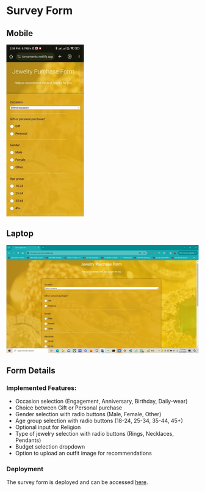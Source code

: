 # Survey Form

## Mobile
![Mobile Presentation](mobile_image.jpg)
## Laptop
![Laptop Presentation](laptop_image.jpg)

## Form Details

### Implemented Features:
- Occasion selection (Engagement, Anniversary, Birthday, Daily-wear)
- Choice between Gift or Personal purchase
- Gender selection with radio buttons (Male, Female, Other)
- Age group selection with radio buttons (18-24, 25-34, 35-44, 45+)
- Optional input for Religion
- Type of jewelry selection with radio buttons (Rings, Necklaces, Pendants)
- Budget selection dropdown
- Option to upload an outfit image for recommendations

### Deployment
The survey form is deployed and can be accessed [here](link_to_deployed_form).
